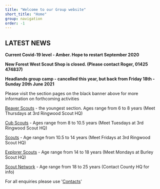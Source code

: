 ```yaml
---
title: "Welcome to our Group website"
short_title: "Home"
group: navigation
order: -1
---
```


## LATEST NEWS

**Current Covid-19 level - Amber. Hope to restart September 2020**

**New Forest West Scout Shop is closed. (Please contact Roger, 01425 474837)**

**Headlands group camp - cancelled this year, but back from Friday 18th - Sunday 20th June 2021**

Please visit the section pages on the black banner above for more information on forthcoming activities

[Beaver Scouts](/beavers/) - the youngest section. Ages range from 6 to 8 years (Meet Thursdays at 3rd Ringwood Scout HQ)

[Cub Scouts](/cubs/) - Ages range from 8 to 10.5 years (Meet Tuesdays at 3rd Ringwood Scout HQ)

[Scouts](/scouts/) - Age range from 10.5 to 14 years (Meet Fridays at 3rd Ringwood Scout HQ)

[Explorer Scouts](/explorers/) - Age range from 14 to 18 years (Meet Mondays at Burley Scout HQ)

[Scout Network](https://www.hampshirescouting.org.uk/youth-programme/scout-network/) - Age range from 18 to 25 years (Contact County HQ for info)

For all enquiries please use '[Contacts](/contacts/)'
